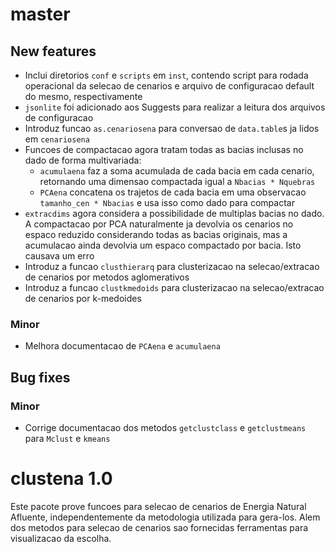 # master

## New features

* Inclui diretorios `conf` e `scripts` em `inst`, contendo script para rodada operacional da selecao
  de cenarios e arquivo de configuracao default do mesmo, respectivamente
* `jsonlite` foi adicionado aos Suggests para realizar a leitura dos arquivos de configuracao
* Introduz funcao `as.cenariosena` para conversao de `data.table`s ja lidos em `cenariosena`
* Funcoes de compactacao agora tratam todas as bacias inclusas no dado de forma multivariada:
  * `acumulaena` faz a soma acumulada de cada bacia em cada cenario, retornando uma dimensao 
    compactada igual a `Nbacias * Nquebras`
  * `PCAena` concatena os trajetos de cada bacia em uma observacao `tamanho_cen * Nbacias` e usa
    isso como dado para compactar
* `extracdims` agora considera a possibilidade de multiplas bacias no dado. A compactacao por PCA
  naturalmente ja devolvia os cenarios no espaco reduzido considerando todas as bacias originais,
  mas a acumulacao ainda devolvia um espaco compactado por bacia. Isto causava um erro
* Introduz a funcao `clusthierarq` para clusterizacao na selecao/extracao de cenarios por metodos
  aglomerativos
* Introduz a funcao `clustkmedoids` para clusterizacao na selecao/extracao de cenarios por 
  k-medoides

### Minor

* Melhora documentacao de `PCAena` e `acumulaena`

## Bug fixes

### Minor

* Corrige documentacao dos metodos `getclustclass` e `getclustmeans` para `Mclust` e `kmeans`

# clustena 1.0

Este pacote prove funcoes para selecao de cenarios de Energia Natural Afluente, independentemente da
metodologia utilizada para gera-los. Alem dos metodos para selecao de cenarios sao fornecidas
ferramentas para visualizacao da escolha.
